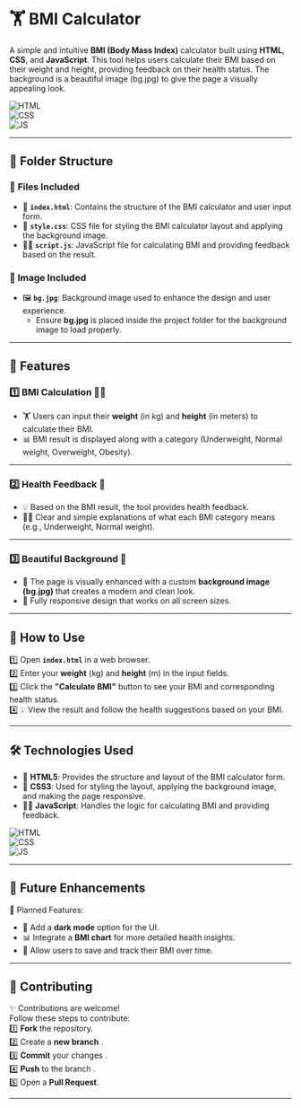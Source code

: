 # 🏋️ BMI Calculator

A simple and intuitive **BMI (Body Mass Index)** calculator built using **HTML**, **CSS**, and **JavaScript**. This tool helps users calculate their BMI based on their weight and height, providing feedback on their health status. The background is a beautiful image (bg.jpg) to give the page a visually appealing look.

![HTML](https://img.shields.io/badge/html5%20-%23E34F26.svg?&style=for-the-badge&logo=html5&logoColor=white)  
![CSS](https://img.shields.io/badge/css3%20-%231572B6.svg?&style=for-the-badge&logo=css3&logoColor=white)  
![JS](https://img.shields.io/badge/javascript%20-%23323330.svg?&style=for-the-badge&logo=javascript&logoColor=%23F7DF1E)

---

## 📂 Folder Structure

### 🔸 **Files Included**
- 📄 **`index.html`**: Contains the structure of the BMI calculator and user input form.  
- 🎨 **`style.css`**: CSS file for styling the BMI calculator layout and applying the background image.  
- 🧑‍💻 **`script.js`**: JavaScript file for calculating BMI and providing feedback based on the result.

### 🔸 **Image Included**
- 🖼️ **`bg.jpg`**: Background image used to enhance the design and user experience.  
  - Ensure **bg.jpg** is placed inside the project folder for the background image to load properly.

---

## 🌟 Features

### 1️⃣ **BMI Calculation** 🧑‍⚕️  
   - 🏋️ Users can input their **weight** (in kg) and **height** (in meters) to calculate their BMI.  
   - 📊 BMI result is displayed along with a category (Underweight, Normal weight, Overweight, Obesity).


---

### 2️⃣ **Health Feedback** 💬  
   - 💡 Based on the BMI result, the tool provides health feedback.  
   - 🧑‍⚕️ Clear and simple explanations of what each BMI category means (e.g., Underweight, Normal weight).

---

### 3️⃣ **Beautiful Background** 🌆  
   - 🌄 The page is visually enhanced with a custom **background image (bg.jpg)** that creates a modern and clean look.  
   - 📱 Fully responsive design that works on all screen sizes.



---

## 🚀 How to Use

1️⃣ Open **`index.html`** in a web browser.  
2️⃣ Enter your **weight** (kg) and **height** (m) in the input fields.  
3️⃣ Click the **"Calculate BMI"** button to see your BMI and corresponding health status.  
4️⃣ 💡 View the result and follow the health suggestions based on your BMI.



---

## 🛠️ Technologies Used

- 📄 **HTML5**: Provides the structure and layout of the BMI calculator form.  
- 🎨 **CSS3**: Used for styling the layout, applying the background image, and making the page responsive.  
- 🧑‍💻 **JavaScript**: Handles the logic for calculating BMI and providing feedback.

![HTML](https://img.shields.io/badge/html5%20-%23E34F26.svg?&style=for-the-badge&logo=html5&logoColor=white)  
![CSS](https://img.shields.io/badge/css3%20-%231572B6.svg?&style=for-the-badge&logo=css3&logoColor=white)  
![JS](https://img.shields.io/badge/javascript%20-%23323330.svg?&style=for-the-badge&logo=javascript&logoColor=%23F7DF1E)

---

## 🔮 Future Enhancements

📌 Planned Features:  
- 🌙 Add a **dark mode** option for the UI.  
- 📊 Integrate a **BMI chart** for more detailed health insights.
- 💬 Allow users to save and track their BMI over time.

---

## 🤝 Contributing

✨ Contributions are welcome!  
Follow these steps to contribute:  
1️⃣ **Fork** the repository.  
2️⃣ Create a **new branch** .  
3️⃣ **Commit** your changes .  
4️⃣ **Push** to the branch .  
5️⃣ Open a **Pull Request**.  

---

